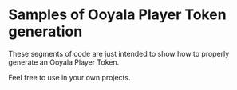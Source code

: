 # Samples of Ooyala Player Token generation

These segments of code are just intended to show how to properly generate an Ooyala Player Token.

Feel free to use in your own projects.